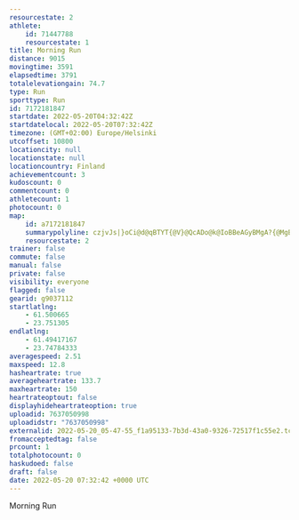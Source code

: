 ```yaml
---
resourcestate: 2
athlete:
    id: 71447788
    resourcestate: 1
title: Morning Run
distance: 9015
movingtime: 3591
elapsedtime: 3791
totalelevationgain: 74.7
type: Run
sporttype: Run
id: 7172181847
startdate: 2022-05-20T04:32:42Z
startdatelocal: 2022-05-20T07:32:42Z
timezone: (GMT+02:00) Europe/Helsinki
utcoffset: 10800
locationcity: null
locationstate: null
locationcountry: Finland
achievementcount: 3
kudoscount: 0
commentcount: 0
athletecount: 1
photocount: 0
map:
    id: a7172181847
    summarypolyline: czjvJs|}oCi@d@qBTYT{@V}@QcADo@k@IoBBeAGyBMgA?{@MgBF}@i@q@{@cBg@}As@BKG_@k@UCYVSd@M`@QpASt@s@z@g@~@g@zB@^[hD@LDLTnBb@rBTn@RDHO@Y?u@QwB_AoEQmAa@uACe@[eBa@cBo@uDYgAe@eAKqAWk@Mg@_@y@gACo@s@e@eAYIm@gCFqBIkBHsCGgB@kENkCX}AX}CGUo@u@Ug@[OMU_@qBIaABWJSr@e@\i@NMLaA@qAWaMDaBCG@}CNqB@y@OoACi@DqDImBIOe@Si@y@_AqEC_@S_@iBGm@Ya@Tw@Jw@We@AO|CFbAMjEKnAGxDGdBMl@BnACfBIl@O`DAJWLcA][UWg@SOQ]KaAs@eDMuEEi@Oo@KKQq@Q]k@iCq@qAo@c@Yc@[U_AaBOqAMo@[}@c@yCOg@Fo@`@aCr@k@Ve@ToAEcALq@bAeB|@yBd@w@JEFBL`Cj@nCz@zANd@`@d@j@xAPVj@Gv@fAj@Kh@Zz@IdA]bAKnDj@d@Yt@l@h@t@XFTPLKZi@VgANgAVuCZoALgCZmCCy@M[MFCPNlC\~@f@z@Vp@b@HH`ATmAN?XZTBx@m@JQP?FZHtCI~DRvCN\AJDIP@LVt@v@j@xCZp@RCl@ZLG@Hl@sDHSZYj@FPN`DQt@Y`@?bBXzAKPFFPXSDHP[vAA`@s@Dg@P}@Ti@Dc@DAJ_@v@a@xA@DD@ZRy@d@VXOIORh@XK^h@vA}@f@CJNf@MTJRY?FD?TM`@m@`@d@ASD@FPRFf@Oh@@VPh@_@\ATL?RxI`@TRX?Hg@JQXU\q@p@e@TMhAJd@nACR]r@QRJVfBnD@WJEt@^JNHEJL?zDL`@Bj@PVXfAInAAnBIl@Br@Eb@BJLAd@zALNJfBDN`@LJ`@A~@b@\Hf@@jCTh@Fp@AxES`Fa@jD]lFDz@CfAJpAAbBLh@F|@Eh@BzAIhEE~@FdDNv@GlAGVoA?MROMKL?RBjEHnBNxJZhCRTd@JRn@FzDE|FOlA_@b@S^WfAKr@SZWPIRQFWZMXKd@@|AHfA?rBHx@E^YRqAV_@REJEn@IJa@AgA`@{@GSr@}A@_AdAMCEI
    resourcestate: 2
trainer: false
commute: false
manual: false
private: false
visibility: everyone
flagged: false
gearid: g9037112
startlatlng:
    - 61.500665
    - 23.751305
endlatlng:
    - 61.49417167
    - 23.74784333
averagespeed: 2.51
maxspeed: 12.8
hasheartrate: true
averageheartrate: 133.7
maxheartrate: 150
heartrateoptout: false
displayhideheartrateoption: true
uploadid: 7637050998
uploadidstr: "7637050998"
externalid: 2022-05-20_05-47-55_f1a95133-7b3d-43a0-9326-72517f1c55e2.tcx
fromacceptedtag: false
prcount: 1
totalphotocount: 0
haskudoed: false
draft: false
date: 2022-05-20 07:32:42 +0000 UTC
---
```

Morning Run